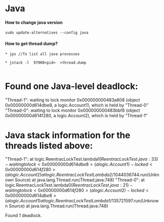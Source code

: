 # Java

#### How to change java version
```
sudo update-alternatives --config java
```
#### How to get thread dump?
```
* jps //To list all java processes

* jstack -l  97008<pid>  >thread.dump


```
Found one Java-level deadlock:
=============================
"Thread-1":
  waiting to lock monitor 0x000000000483a808 (object 0x00000000d614dbe8, a logic.Account1),
  which is held by "Thread-0"
"Thread-0":
  waiting to lock monitor 0x000000000483bbf8 (object 0x00000000d614f280, a logic.Account2),
  which is held by "Thread-1"

Java stack information for the threads listed above:
===================================================
"Thread-1":
	at logic.ReentracLockTest.lambda$1(ReentracLockTest.java:33)
	- waiting to lock <0x00000000d614dbe8> (a logic.Account1)
	- locked <0x00000000d614f280> (a logic.Account2)
	at logic.ReentracLockTest$$Lambda$2/1044036744.run(Unknown Source)
	at java.lang.Thread.run(Thread.java:748)
"Thread-0":
	at logic.ReentracLockTest.lambda$0(ReentracLockTest.java:21)
	- waiting to lock <0x00000000d614f280> (a logic.Account2)
	- locked <0x00000000d614dbe8> (a logic.Account1)
	at logic.ReentracLockTest$$Lambda$1/135721597.run(Unknown Source)
	at java.lang.Thread.run(Thread.java:748)

Found 1 deadlock.


```
```
